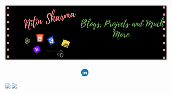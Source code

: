 # ![Nitin Sharma](https://github.com/Nitin-Sharma-coder/Nitin-Sharma-coder/blob/main/myheader.png)
<p align='center'>
  <a href="https://www.linkedin.com/in/nitin-sharma-b43136202/"><img height="30" src="https://github.com/Nitin-Sharma-coder/Nitin-Sharma-coder/blob/main/pic3.gif"></a>&nbsp;&nbsp;</p>
<img align="center" src="https://github-readme-stats.vercel.app/api/top-langs/?username=Nitin-Sharma-coder&theme=dark&show_icons=true" />

<img align="center" src="https://github-readme-stats.vercel.app/api/?username=Nitin-Sharma-coder&theme=dark&show_icons=true&layout=default" />

<!-- <img align="center" src="https://github-readme-stats.vercel.app/api/wakatime?username=Nitin-Sharma-coder" /> -->
